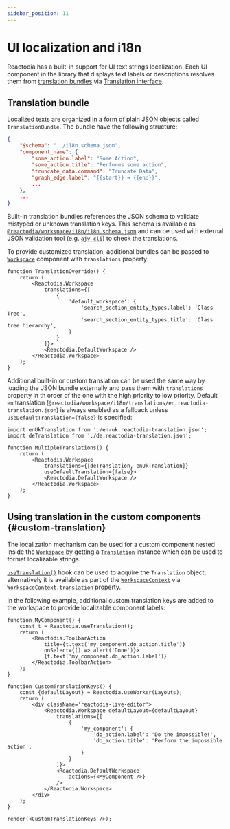 ```yaml
---
sidebar_position: 11
---
```


# UI localization and i18n

Reactodia has a built-in support for UI text strings localization.
Each UI component in the library that displays text labels or descriptions resolves
them from [translation bundles](#translation-bundle) via [Translation interface](#custom-translation).

## Translation bundle

Localized texts are organized in a form of plain JSON objects called `TranslationBundle`.
The bundle have the following structure:

```json
{
    "$schema": "../i18n.schema.json",
    "component_name": {
        "some_action.label": "Some Action",
        "some_action.title": "Performs some action",
        "truncate_data.command": "Truncate Data",
        "graph_edge.label": "{{start}} → {{end}}",
        ...
    },
    ...
}
```

Built-in translation bundles references the JSON schema to validate mistyped or unknown translation keys.
This schema is available as [`@reactodia/workspace/i18n/i18n.schema.json`](https://github.com/reactodia/reactodia-workspace/blob/master/i18n/i18n.schema.json)
and can be used with external JSON validation tool (e.g. [`ajv-cli`](https://github.com/ajv-validator/ajv-cli))
to check the translations.

To provide customized translation, additional bundles can be passed to
[`Workspace`](/docs/components/workspace.md) component with `translations` property:
```tsx
function TranslationOverride() {
    return (
        <Reactodia.Workspace
            translations={[
                {
                    'default_workspace': {
                        'search_section_entity_types.label': 'Class Tree',
                        'search_section_entity_types.title': 'Class tree hierarchy',
                    }
                }
            ]}>
            <Reactodia.DefaultWorkspace />
        </Reactodia.Workspace>
    );
}
```

Additional built-in or custom translation can be used the same way by loading the JSON bundle externally and
pass them with `translations` property in th order of the one with the high priority to low priority.
Default `en` translation (`@reactodia/workspace/i18n/translations/en.reactodia-translation.json`) is always
enabled as a fallback unless `useDefaultTranslation={false}` is specified:
```tsx
import enUkTranslation from './en-uk.reactodia-translation.json';
import deTranslation from './de.reactodia-translation.json';

function MultipleTranslations() {
    return (
        <Reactodia.Workspace
            translations={[deTranslation, enUkTranslation]}
            useDefaultTranslation={false}>
            <Reactodia.DefaultWorkspace />
        </Reactodia.Workspace>
    );
}
```

## Using translation in the custom components {#custom-translation}

The localization mechanism can be used for a custom component nested inside the [`Workspace`](/docs/components/workspace.md) by getting a [`Translation`](/docs/api/workspace/interfaces/Translation.md) instance which can be used to format localizable strings.

[`useTranslation()`](/docs/api/workspace/functions/useTranslation.md) hook can be used to acquire the `Translation` object; alternatively it is available as part of the [`WorkspaceContext`](/docs/concepts/workspace-context.md) via [`WorkspaceContext.translation`](/docs/api/workspace/interfaces/WorkspaceContext.md) property.

In the following example, additional custom translation keys are added to the workspace to provide localizable component labels:
```tsx live noInline
function MyComponent() {
    const t = Reactodia.useTranslation();
    return (
        <Reactodia.ToolbarAction
            title={t.text('my_component.do_action.title')}
            onSelect={() => alert('Done')}>
            {t.text('my_component.do_action.label')}
        </Reactodia.ToolbarAction>
    );
}

function CustomTranslationKeys() {
    const {defaultLayout} = Reactodia.useWorker(Layouts);
    return (
        <div className='reactodia-live-editor'>
            <Reactodia.Workspace defaultLayout={defaultLayout}
                translations={[
                    {
                        'my_component': {
                            'do_action.label': 'Do the impossible!',
                            'do_action.title': 'Perform the impossible action',
                        }
                    }
                ]}>
                <Reactodia.DefaultWorkspace
                    actions={<MyComponent />}
                />
            </Reactodia.Workspace>
        </div>
    );
}

render(<CustomTranslationKeys />);
```
